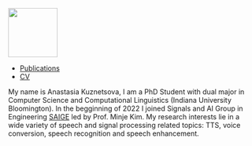 
<img src="anastasia_pic.jpe" width="100">

- [Publications](https://ana-kuznetsova.github.io/pub)
- <a href="a_kuznetsova_phd_cv.pdf">CV</a>

My name is Anastasia Kuznetsova, I am a PhD Student with dual major in Computer Science and Computational Linguistics (Indiana University Bloomington). In the begginning of 2022 I joined Signals and AI Group in Engineering [SAIGE](https://saige.sice.indiana.edu/) led by Prof. Minje Kim. My research interests lie in a wide variety of speech and signal processing related topics: TTS, voice conversion, speech recognition and speech enhancement.
